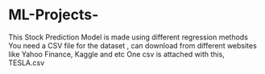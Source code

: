 # ML-Projects-
This Stock Prediction Model is made using different regression methods 
You need a CSV file for the dataset , can download from different websites like Yahoo Finance, Kaggle and etc
One csv is attached with this, TESLA.csv 
